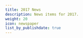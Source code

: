 ```yaml
---
title: 2017 News
description: News items for 2017.
weight: 20
icon: newspaper
list_by_publishdate: true
---
```

